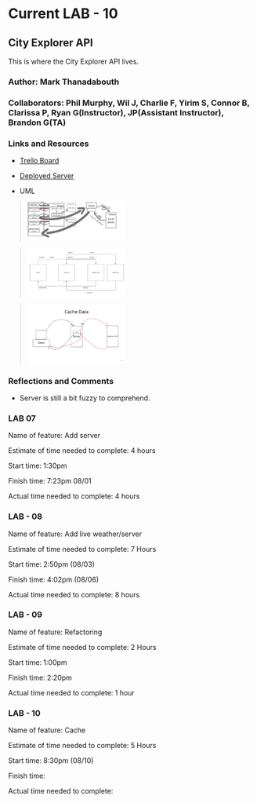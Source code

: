 # Current LAB - 10

## City Explorer API

This is where the City Explorer API lives.

### Author: Mark Thanadabouth

### Collaborators: Phil Murphy, Wil J, Charlie F, Yirim S, Connor B, Clarissa P, Ryan G(Instructor), JP(Assistant Instructor), Brandon G(TA)

### Links and Resources
* [Trello Board](https://trello.com/b/J5ZiKzZu/301n22-cityexplorere)
* [Deployed Server](https://city-explorer-server-301n22mt.herokuapp.com/)

* UML

> <img src="./pics/lab07UML.png" alt="UML" width="200"/>

> <img src="./pics/lab08_UML.jpg" alt="UML" width="200"/>

> <img src="./pics/UML_lab10.jpg" alt="UML" width="200"/>

### Reflections and Comments

* Server is still a bit fuzzy to comprehend.

### LAB 07

Name of feature: Add server

Estimate of time needed to complete: 4 hours

Start time: 1:30pm

Finish time: 7:23pm 08/01

Actual time needed to complete: 4 hours

### LAB - 08

Name of feature: Add live weather/server

Estimate of time needed to complete: 7 Hours

Start time: 2:50pm (08/03)

Finish time: 4:02pm (08/06)

Actual time needed to complete: 8 hours

### LAB - 09

Name of feature: Refactoring

Estimate of time needed to complete: 2 Hours

Start time: 1:00pm

Finish time: 2:20pm

Actual time needed to complete: 1 hour

### LAB - 10

Name of feature: Cache

Estimate of time needed to complete: 5 Hours

Start time: 8:30pm (08/10)

Finish time: 

Actual time needed to complete: 
